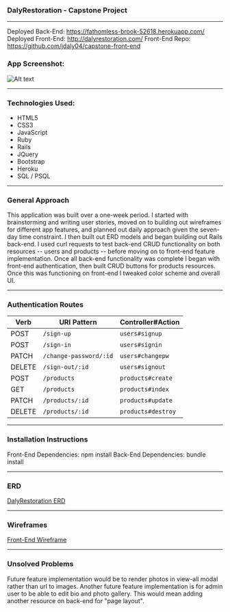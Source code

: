 ### DalyRestoration - Capstone Project
---
Deployed Back-End: https://fathomless-brook-52618.herokuapp.com/
Deployed Front-End: http://dalyrestoration.com/
Front-End Repo: https://github.com/jdaly04/capstone-front-end


### App Screenshot:
![Alt text](/assets/styles/images/screenshot_app.png?raw=true "App Screenshot")

---
### Technologies Used:
- HTML5
- CSS3
- JavaScript
- Ruby
- Rails
- JQuery
- Bootstrap
- Heroku
- SQL / PSQL

---
### General Approach
This application was built over a one-week period. I started with brainstorming and writing user stories, moved on to building out wireframes for different app features, and planned out daily approach given the seven-day time constraint. I then built out ERD models and began building out Rails back-end. I used curl requests to test back-end CRUD functionality on both resources -- users and products -- before moving on to front-end feature implementation. Once all back-end functionality was complete I began with front-end authentication, then built CRUD buttons for products resources. Once this was functioning on front-end I tweaked color scheme and overall UI.

---
### Authentication Routes

| Verb   | URI Pattern            | Controller#Action |
|--------|------------------------|-------------------|
| POST   | `/sign-up`             | `users#signup`    |
| POST   | `/sign-in`             | `users#signin`    |
| PATCH  | `/change-password/:id` | `users#changepw`  |
| DELETE | `/sign-out/:id`        | `users#signout`   |
| POST   | `/products`            | `products#create` |
| GET    | `/products`            | `products#index`  |
| PATCH  | `/products/:id`        | `products#update` |
| DELETE | `/products/:id`        |`products#destroy` |

---
### Installation Instructions
Front-End Dependencies: npm install
Back-End Dependencies: bundle install

---
### ERD
[DalyRestoration ERD](https://editor.ponyorm.com/user/jdaly04/DalyRestoration)

---
### Wireframes
[Front-End Wireframe](http://i.imgur.com/zKT2SuA.jpg)

---
### Unsolved Problems
Future feature implementation would be to render photos in view-all modal rather than url to images.
Another future feature implementation is for admin user to be able to edit bio and photo gallery. This would mean adding another resource on back-end for "page layout".
